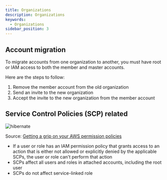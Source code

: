 ```yaml
---
title: Organizations
description: Organizations
keywords:
  - Organizations
sidebar_position: 3
---
```


## Account migration

To migrate accounts from one organization to another, you must have root or IAM access to both the member and master accounts. 

Here are the steps to follow: 

1. Remove the member account from the old organization 
2. Send an invite to the new organization 
3. Accept the invite to the new organization from the member account


## Service Control Policies (SCP) related


![hibernate](/img/aws/management/organizations/organizational-units-900x572.png)

Source: [Getting a grip on your AWS permission policies](https://oblcc.com/blog/getting-a-grip-on-your-aws-permission-policies/)

-   If a user or role has an IAM permission policy that grants access to an action that is either not allowed or explicitly denied by the applicable SCPs, the user or role can't perform that action
-   SCPs affect all users and roles in attached accounts, including the root user
-   SCPs do not affect service-linked role